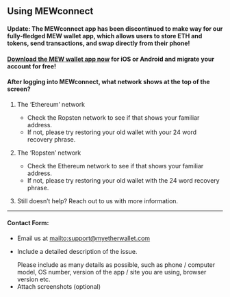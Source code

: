 ## Using MEWconnect

#### Update: The MEWconnect app has been discontinued to make way for our fully-fledged MEW wallet app, which allows users to store ETH and tokens, send transactions, and swap directly from their phone!

#### <a href="https://mewwallet.myetherwallet.com">Download the MEW wallet app now</a> for iOS or Android and migrate your account for free!

#### After logging into MEWconnect, what network shows at the top of the screen?

1. The ‘Ethereum’ network

   * Check the Ropsten network to see if that shows your familiar address.
   * If not, please try restoring your old wallet with your 24 word recovery phrase.

2. The ‘Ropsten’ network

   * Check the Ethereum network to see if that shows your familiar address.
   * If not, please try restoring your old wallet with the 24 word recovery phrase.

3. Still doesn’t help? Reach out to us with more information.

***

#### Contact Form:

* Email us at <mailto:support@myetherwallet.com>
* <p>Include a detailed description of the issue.</p>
  <note>Please include as many details as possible, such as phone / computer model, OS number, version of the app / site you are using, browser version etc.</note>
* Attach screenshots (optional)
